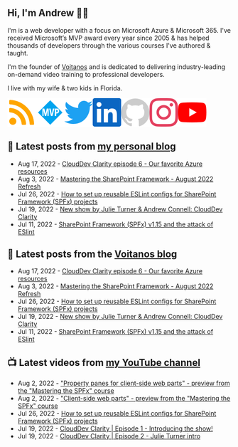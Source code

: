 ## Hi, I'm Andrew 👋🏼

I'm is a web developer with a focus on Microsoft Azure & Microsoft 365. I've received Microsoft’s MVP award every year since 2005 & has helped thousands of developers through the various courses I've authored & taught.

I'm the founder of [Voitanos](https://www.voitanos.io) and is dedicated to delivering industry-leading on-demand video training to professional developers.

I live with my wife & two kids in Florida.

[![](./images/rss.svg)](https://www.andrewconnell.com)[![](./images/mvp.svg)](https://mvp.microsoft.com/en-us/PublicProfile/21083?fullName=Andrew%20Connell)[![](./images/twitter.svg)](https://www.twitter.com/andrewconnell)[![](./images/linkedin.svg)](https://www.linkedin.com/in/andrewconnell)[![](./images/github.svg)](https://www.github.com/andrewconnell)[![](./images/instagram.svg)](https://www.instagram.com/andrewconnell1)[![](./images/youtube.svg)](https://www.youtube.com/voitanosio)

## 📘 Latest posts from [my personal blog](https://www.andrewconnell.com)
<!-- MYBLOG-POST-LIST:START -->
- Aug 17, 2022 - [CloudDev Clarity episode 6 - Our favorite Azure resources](https://www.andrewconnell.com/blog/clouddev-clarity-episode-006-favorite-azure-resources/)
- Aug 3, 2022 - [Mastering the SharePoint Framework - August 2022 Refresh](https://www.andrewconnell.com/blog/mastering-sharepoint-framework-august-2022-webparts-property-panes/)
- Jul 26, 2022 - [How to set up reusable ESLint configs for SharePoint Framework &lpar;SPFx&rpar; projects](https://www.andrewconnell.com/blog/sharepoint-framework-spfx-reusable-eslint-configurations/)
- Jul 19, 2022 - [New show by Julie Turner &amp; Andrew Connell: CloudDev Clarity](https://www.andrewconnell.com/blog/introducing-new-show-clouddev-clarity/)
- Jul 11, 2022 - [SharePoint Framework &lpar;SPFx&rpar; v1.15 and the attack of ESlint](https://www.andrewconnell.com/blog/sharepoint-framework-v1.15-and-the-attack-of-eslint/)<!-- MYBLOG-POST-LIST:END -->

## 📙 Latest posts from the [Voitanos blog](https://www.voitanos.io/blog)
<!-- VOITANOSBLOG-POST-LIST:START -->
- Aug 17, 2022 - [CloudDev Clarity episode 6 - Our favorite Azure resources](https://www.voitanos.io/blog/clouddev-clarity-episode-006-favorite-azure-resources/)
- Aug 3, 2022 - [Mastering the SharePoint Framework - August 2022 Refresh](https://www.voitanos.io/blog/mastering-sharepoint-framework-august-2022-webparts-property-panes/)
- Jul 26, 2022 - [How to set up reusable ESLint configs for SharePoint Framework &lpar;SPFx&rpar; projects](https://www.voitanos.io/blog/sharepoint-framework-spfx-reusable-eslint-configurations/)
- Jul 19, 2022 - [New show by Julie Turner &amp; Andrew Connell: CloudDev Clarity](https://www.voitanos.io/blog/introducing-new-show-clouddev-clarity/)
- Jul 11, 2022 - [SharePoint Framework &lpar;SPFx&rpar; v1.15 and the attack of ESlint](https://www.voitanos.io/blog/sharepoint-framework-v1.15-and-the-attack-of-eslint/)<!-- VOITANOSBLOG-POST-LIST:END -->

## 📺 Latest videos from [my YouTube channel](https://www.youtube.com/voitanosio)
<!-- VOITANOSYOUTUBE-POST-LIST:START -->
- Aug 2, 2022 - [&quot;Property panes for client-side web parts&quot; - preview from the &quot;Mastering the SPFx&quot; course](https://www.youtube.com/watch?v=05gpWMmTIu4)
- Aug 2, 2022 - [&quot;Client-side web parts&quot; - preview from the &quot;Mastering the SPFx&quot; course](https://www.youtube.com/watch?v=1soUa0Ke4cc)
- Jul 26, 2022 - [How to set up reusable ESLint configs for SharePoint Framework &lpar;SPFx&rpar; projects](https://www.youtube.com/watch?v=PoogTL4kCZY)
- Jul 19, 2022 - [CloudDev Clarity | Episode 1 - Introducing the show!](https://www.youtube.com/watch?v=rkcnqNoFQYw)
- Jul 19, 2022 - [CloudDev Clarity | Episode 2 - Julie Turner intro](https://www.youtube.com/watch?v=gM-WPxvT1lo)<!-- VOITANOSYOUTUBE-POST-LIST:END -->
